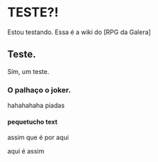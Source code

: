 <!-- TITLE: Teste -->
<!-- SUBTITLE: Nada a declarar -->

# TESTE?!
Estou testando. Essa é a wiki do [RPG da Galera]
## Teste.
Sim, um teste.
### O palhaço o joker.
hahahahaha piadas
#### pequetucho text
assim que é 
por aqui

aqui é assim

